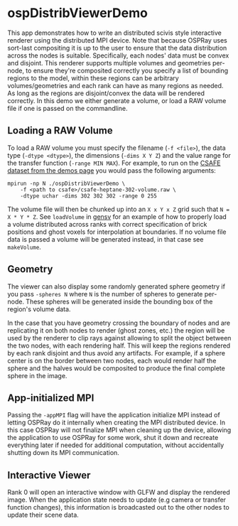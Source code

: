 # ospDistribViewerDemo

This app demonstrates how to write an distributed scivis style
interactive renderer using the distributed MPI device. Note that because
OSPRay uses sort-last compositing it is up to the user to ensure
that the data distribution across the nodes is suitable. Specifically,
each nodes' data must be convex and disjoint. This renderer
supports multiple volumes and geometries per-node, to ensure they're
composited correctly you specify a list of bounding regions to the
model, within these regions can be arbitrary volumes/geometries
and each rank can have as many regions as needed. As long as the
regions are disjoint/convex the data will be rendered correctly.
In this demo we either generate a volume, or load a RAW volume file
if one is passed on the commandline.

## Loading a RAW Volume

To load a RAW volume you must specify the filename (`-f <file>`), the
data type (`-dtype <dtype>`), the dimensions (`-dims X Y Z`) and the
value range for the transfer function (`-range MIN MAX`). For example,
to run on the [CSAFE dataset from the demos page](http://www.ospray.org/demos.html#csafe-heptane-gas-dataset)
you would pass the following arguments:

```
mpirun -np N ./ospDistribViewerDemo \
    -f <path to csafe>/csafe-heptane-302-volume.raw \
    -dtype uchar -dims 302 302 302 -range 0 255
```

The volume file will then be chunked up into an `X x Y x Z` grid such that
`N = X * Y * Z`. See `loadVolume` in [gensv](../gensv) for an example of how
to properly load a volume distributed across ranks with correct specification of brick positions
and ghost voxels for interpolation at boundaries. If no volume file data is passed a volume will be
generated instead, in that case see `makeVolume`.

## Geometry

The viewer can also display some randomly generated sphere geometry if you
pass `-spheres N` where `N` is the number of spheres to generate per-node.
These spheres will be generated inside the bounding box of the region's volume
data.

In the case that you have geometry crossing the boundary of nodes
and are replicating it on both nodes to render (ghost zones, etc.)
the region will be used by the renderer to clip rays against allowing
to split the object between the two nodes, with each rendering half.
This will keep the regions rendered by each rank disjoint and thus
avoid any artifacts. For example, if a sphere center is on the border
between two nodes, each would render half the sphere and the halves
would be composited to produce the final complete sphere in the image.

## App-initialized MPI

Passing the `-appMPI` flag will have the application initialize MPI instead of
letting OSPRay do it internally when creating the MPI distributed device. In this
case OSPRay will not finalize MPI when cleaning up the device, allowing the application
to use OSPRay for some work, shut it down and recreate everything later if needed
for additional computation, without accidentally shutting down its MPI communication.

## Interactive Viewer

Rank 0 will open an interactive window with GLFW and display the rendered image.
When the application state needs to update (e.g camera or transfer function changes),
this information is broadcasted out to the other nodes to update their scene data.

